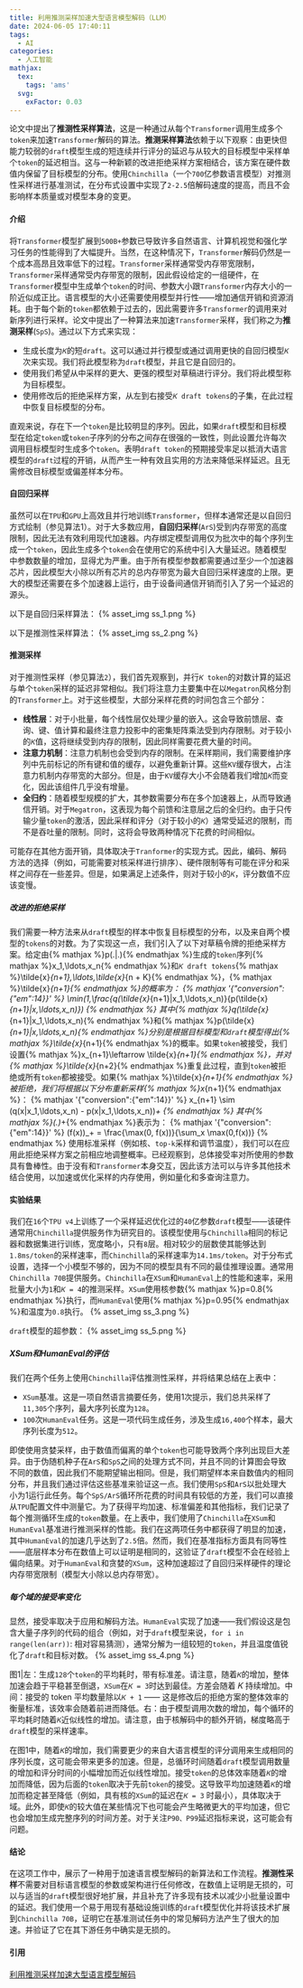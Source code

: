 ```yaml
---
title: 利用推测采样加速大型语言模型解码（LLM）
date: 2024-06-05 17:40:11
tags:
  - AI
categories:
  - 人工智能
mathjax:
  tex:
    tags: 'ams'
  svg:
    exFactor: 0.03
---
```


论文中提出了**推测性采样算法**，这是一种通过从每个`Transformer`调用生成多个`token`来加速`Transformer`解码的算法。**推测采样算法**依赖于以下观察：由更快但能力较弱的`draft`模型生成的短连续并行评分的延迟与从较大的目标模型中采样单个`token`的延迟相当。这与一种新颖的改进拒绝采样方案相结合，该方案在硬件数值内保留了目标模型的分布。使用`Chinchilla`（一个`700`亿参数语言模型）对推测性采样进行基准测试，在分布式设置中实现了`2-2.5`倍解码速度的提高，而且不会影响样本质量或对模型本身的变更。
<!-- more -->
#### 介绍

将`Transformer`模型扩展到`500B+`参数已导致许多自然语言、计算机视觉和强化学习任务的性能得到了大幅提升。当然，在这种情况下，`Transformer`解码仍然是一个成本高昂且效率低下的过程。`Transformer`采样通常受内存带宽限制，`Transformer`采样通常受内存带宽的限制，因此假设给定的一组硬件，在`Transformer`模型中生成单个`token`的时间、参数大小跟`Transformer`内存大小的一阶近似成正比。语言模型的大小还需要使用模型并行性——增加通信开销和资源消耗。由于每个新的`token`都依赖于过去的，因此需要许多`Transformer`的调用来对新序列进行采样。论文中提出了一种算法来加速`Transformer`采样，我们称之为**推测采样**(`SpS`)。通过以下方式来实现：
- 生成长度为`𝐾`的短`draft`。这可以通过并行模型或通过调用更快的自回归模型`𝐾`次来实现。我们将此模型称为`draft`模型，并且它是自回归的。
- 使用我们希望从中采样的更大、更强的模型对草稿进行评分。我们将此模型称为目标模型。
- 使用修改后的拒绝采样方案，从左到右接受`𝐾 draft tokens`的子集，在此过程中恢复目标模型的分布。

直观来说，存在下一个`token`是比较明显的序列。因此，如果`draft`模型和目标模型在给定`token`或`token`子序列的分布之间存在很强的一致性，则此设置允许每次调用目标模型时生成多个`token`。表明`draft token`的预期接受率足以抵消大语言模型的`draft`过程的开销，从而产生一种有效且实用的方法来降低采样延迟。且无需修改目标模型或偏差样本分布。

#### 自回归采样

虽然可以在`TPU`和`GPU`上高效且并行地训练`Transformer`，但样本通常还是以自回归方式绘制（参见算法1）。对于大多数应用，**自回归采样**(`ArS`)受到内存带宽的高度限制，因此无法有效利用现代加速器。内存绑定模型调用仅为批次中的每个序列生成一个`token`，因此生成多个`token`会在使用它的系统中引入大量延迟。随着模型中参数数量的增加，显得尤为严重。由于所有模型参数都需要通过至少一个加速器芯片，因此模型大小除以所有芯片的总内存带宽为最大自回归采样速度的上限。更大的模型还需要在多个加速器上运行，由于设备间通信开销而引入了另一个延迟的源头。

以下是自回归采样算法：
{% asset_img ss_1.png %}

以下是推测性采样算法：
{% asset_img ss_2.png %}

#### 推测采样

对于推测性采样（参见算法`2`），我们首先观察到，并行`𝐾 token`的对数计算的延迟与单个`token`采样的延迟非常相似。我们将注意力主要集中在以`Megatron`风格分割的`Transformer`上。对于这些模型，大部分采样花费的时间包含三个部分：
- **线性层**：对于小批量，每个线性层仅处理少量的嵌入。这会导致前馈层、查询、键、值计算和最终注意力投影中的密集矩阵乘法受到内存限制。对于较小的`𝐾`值，这将继续受到内存的限制，因此同样需要花费大量的时间。
- **注意力机制**：注意力机制也会受到内存的限制。在采样期间，我们需要维护序列中先前标记的所有键和值的缓存，以避免重新计算。这些`KV`缓存很大，占注意力机制内存带宽的大部分。但是，由于`KV`缓存大小不会随着我们增加`𝐾`而变化，因此该组件几乎没有增量。
- **全归约**：随着模型规模的扩大，其参数需要分布在多个加速器上，从而导致通信开销。对于`Megatron`，这表现为每个前馈和注意层之后的全归约。由于只传输少量`token`的激活，因此采样和评分（对于较小的`𝐾`）通常受延迟的限制，而不是吞吐量的限制。同时，这将会导致两种情况下花费的时间相似。

可能存在其他方面开销，具体取决于`Tranformer`的实现方式。因此，编码、解码方法的选择（例如，可能需要对核采样进行排序）、硬件限制等有可能在评分和采样之间存在一些差异。但是，如果满足上述条件，则对于较小的`𝐾`，评分数值不应该变慢。
##### 改进的拒绝采样

我们需要一种方法来从`draft`模型的样本中恢复目标模型的分布，以及来自两个模型的`tokens`的对数。为了实现这一点，我们引入了以下对草稿令牌的拒绝采样方案。给定由{% mathjax %}p(.|.){% endmathjax %}生成的`token`序列{% mathjax %}x_1,\ldots,x_n{% endmathjax %}和`𝐾 draft tokens`{% mathjax %}\tilde{x}_{n+1},\ldots,\tilde{x}_{n + K}{% endmathjax %}，{% mathjax %}\tilde{x}_{n+1}{% endmathjax %}的概率为：
{% mathjax '{"conversion":{"em":14}}' %}
\min(1,\frac{q(\tilde{x}_{n+1}|x_1,\ldots,x_n)}{p(\tilde{x}_{n+1}|x,\ldots,x_n)})
{% endmathjax %}
其中{% mathjax %}q(\tilde{x}_{n+1}|x_1,\ldots,x_n){% endmathjax %}和{% mathjax %}p(\tilde{x}_{n+1}|x,\ldots,x_n){% endmathjax %}分别是根据目标模型和`draft`模型得出{% mathjax %}\tilde{x}_{n+1}{% endmathjax %}的概率。如果`token`被接受，我们设置{% mathjax %}x_{n+1}\leftarrow \tilde{x}_{n+1}{% endmathjax %}，并对{% mathjax %}\tilde{x}_{n+2}{% endmathjax %}重复此过程，直到`token`被拒绝或所有`token`都被接受。如果{% mathjax %}\tilde{x}_{n+1}{% endmathjax %}被拒绝，我们将根据以下分布重新采样{% mathjax %}x_{n+1}{% endmathjax %}：
{% mathjax '{"conversion":{"em":14}}' %}
x_{n+1} \sim (q(x|x_1,\ldots,x_n) - p(x|x_1,\ldots,x_n))_+
{% endmathjax %}
其中{% mathjax %}(.)_+{% endmathjax %}表示为：
{% mathjax '{"conversion":{"em":14}}' %}
(f(x))_+ = \frac{\max(0, f(x))}{\sum_x \max(0,f(x))}
{% endmathjax %}
使用标准采样（例如核、`top-k`采样和调节温度），我们可以在应用此拒绝采样方案之前相应地调整概率。已经观察到，总体接受率对所使用的参数具有鲁棒性。由于没有和`Transformer`本身交互，因此该方法可以与许多其他技术结合使用，以加速或优化采样的内存使用，例如量化和多查询注意力。
#### 实验结果

我们在`16`个`TPU v4`上训练了一个采样延迟优化过的`40`亿参数`draft`模型——该硬件通常用`Chinchilla`提供服务作为研究目的。该模型使用与`Chinchilla`相同的标记器和数据集进行训练，宽度略小，只有`8`层。相对较少的层数使其能够达到`1.8ms/token`的采样速率，而`Chinchilla`的采样速率为`14.1ms/token`。对于分布式设置，选择一个小模型不够的，因为不同的模型具有不同的最佳推理设置。通常用`Chinchilla 70B`提供服务。`Chinchilla`在`XSum`和`HumanEval`上的性能和速率，采用批量大小为`1`和`𝐾 = 4`的推测采样。`XSum`使用核参数{% mathjax %}p=0.8{% endmathjax %}执行，而`HumanEval`使用{% mathjax %}p=0.95{% endmathjax %}和温度为`0.8`执行。
{% asset_img ss_3.png %}

`draft`模型的超参数：
{% asset_img ss_5.png %}
##### XSum和HumanEval的评估

我们在两个任务上使用`Chinchilla`评估推测性采样，并将结果总结在上表中：
- `XSum`基准。这是一项自然语言摘要任务，使用1次提示，我们总共采样了`11,305`个序列，最大序列长度为`128`。
- `100`次`HumanEval`任务。这是一项代码生成任务，涉及生成`16,400`个样本，最大序列长度为`512`。

即使使用贪婪采样，由于数值而偏离的单个`token`也可能导致两个序列出现巨大差异。由于伪随机种子在`ArS`和`SpS`之间的处理方式不同，并且不同的计算图会导致不同的数值，因此我们不能期望输出相同。但是，我们期望样本来自数值内的相同分布，并且我们通过评估这些基准来验证这一点。我们使用`SpS`和`ArS`以批处理大小为1运行此任务。每个`SpS/ArS`循环所花费的时间具有较低的方差，我们可以直接从`TPU`配置文件中测量它。为了获得平均加速、标准偏差和其他指标，我们记录了每个推测循环生成的`token`数量。在上表中，我们使用了`Chinchilla`在`XSum`和`HumanEval`基准进行推测采样的性能。我们在这两项任务中都获得了明显的加速，其中`HumanEval`的加速几乎达到了`2.5`倍。然而，我们在基准指标方面具有同等性——底层样本分布在数值上可以证明是相同的，这验证了`draft`模型不会在经验上偏向结果。对于`HumanEval`和贪婪的`XSum`，这种加速超过了自回归采样硬件的理论内存带宽限制（模型大小除以总内存带宽）。
##### 每个域的接受率变化

显然，接受率取决于应用和解码方法。`HumanEval`实现了加速——我们假设这是包含大量子序列的代码的组合（例如，对于`draft`模型来说，`for i in range(len(arr))`: 相对容易猜测），通常分解为一组较短的`token`，并且温度值锐化了`draft`和目标对数。
{% asset_img ss_4.png %}

图1|左：生成`128`个`token`的平均耗时，带有标准差。请注意，随着`𝐾`的增加，整体加速会趋于平稳甚至倒退，`XSum`在`𝐾 = 3`时达到最佳。方差会随着 𝐾 持续增加。中间：接受的 token 平均数量除以`𝐾 + 1` —— 这是修改后的拒绝方案的整体效率的衡量标准，该效率会随着前进而降低。右：由于模型调用次数的增加，每个循环的平均耗时随着`𝐾`近似线性的增加。请注意，由于核解码中的额外开销，梯度略高于`draft`模型的采样速率。

在图1中，随着`𝐾`的增加，我们需要更少的来自大语言模型的评分调用来生成相同的序列长度，这可能会带来更多的加速。但是，总循环时间随着`draft`模型调用数量的增加和评分时间的小幅增加而近似线性增加。接受`token`的总体效率随着`𝐾`的增加而降低，因为后面的`token`取决于先前`token`的接受。这导致平均加速随着`𝐾`的增加而稳定甚至降低（例如，具有核的`XSum`的延迟在`𝐾 = 3` 时最小），具体取决于域。此外，即使`𝐾`的较大值在某些情况下也可能会产生略微更大的平均加速，但它也会增加生成完整序列的时间方差。对于关注`P90、P99`延迟指标来说，这可能会有问题。
#### 结论

在这项工作中，展示了一种用于加速语言模型解码的新算法和工作流程。**推测性采样**不需要对目标语言模型的参数或架构进行任何修改，在数值上证明是无损的，可以与适当的`draft`模型很好地扩展，并且补充了许多现有技术以减少小批量设置中的延迟。我们使用一个易于用现有基础设施训练的`draft`模型优化并将该技术扩展到`Chinchilla 70B`，证明它在基准测试任务中的常见解码方法产生了很大的加速。并验证了它在其下游任务中确实是无损的。

#### 引用

[利用推测采样加速大型语言模型解码](https://arxiv.org/abs/2302.01318)